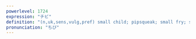 ```yaml
---
powerlevel: 1724
expression: "チビ"
definition: "(n,uk,sens,vulg,pref) small child; pipsqueak; small fry; small, cute versions of manga, anime, etc. characters, typically with oversized heads; short person; midget; dwarf; small animal; (P)"
pronunciation: "ちび"
---
```


